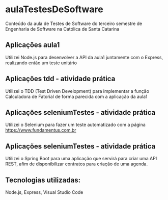 # aulaTestesDeSoftware

Conteúdo da aula de Testes de Software do terceiro semestre de Engenharia de Software na Católica de Santa Catarina

## Aplicações aula1
Utilizei Node.js para desenvolver a API da aula1 juntamente com o Express, realizando então um teste unitário

## Aplicações tdd - atividade prática
Utilizei o TDD (Test Driven Development) para implementar a função Calculadora de Fatorial de forma parecida com a aplicação da aula1

## Aplicações seleniumTestes - atividade prática
Utilizei o Selenium para fazer um teste automatizado com a página https://www.fundamentus.com.br

## Aplicações seleniumTestes - atividade prática
Utilizei o Spring Boot para uma aplicação que servirá para criar uma API REST, afim de disponibilizar contratos para criação de uma agenda.

## Tecnologias utilizadas:
Node.js, Express, Visual Studio Code
